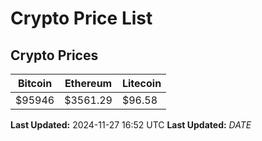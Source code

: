 # Crypto Price List

## Crypto Prices
| Bitcoin | Ethereum | Litecoin |
| ------- | -------- | -------- |
| $95946 | $3561.29 | $96.58 |
**Last Updated:** 2024-11-27 16:52 UTC
**Last Updated:** $DATE$
